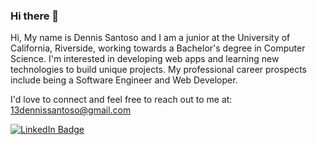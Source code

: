 ### Hi there 👋

Hi, My name is Dennis Santoso and I am a junior at the University of California, Riverside, working towards a Bachelor's degree in Computer Science. I'm interested in developing web apps and learning new technologies to build unique projects. My professional career prospects include being a Software Engineer and Web Developer.

I'd love to connect and feel free to reach out to me at:
13dennissantoso@gmail.com 

[![LinkedIn Badge](https://img.shields.io/badge/LinkedIn-Profile-informational?style=flat&logo=linkedin&logoColor=white&color=0D76A8)](https://www.linkedin.com/in/dennis-santoso-baa985187/)
